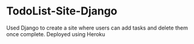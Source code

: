 # TodoList-Site-Django
Used Django to create a site where users can add tasks and delete them once complete. Deployed using Heroku
